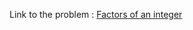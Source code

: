 Link to the problem : [Factors of an integer](https://www.rosettacode.org/wiki/Factors_of_an_integer)
